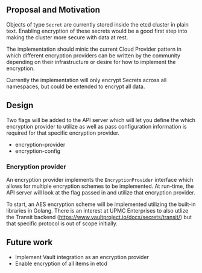 ## Proposal and Motivation

Objects of type `Secret` are currently stored inside the etcd cluster in plain
text. Enabling encryption of these secrets would be a good first step into
making the cluster more secure with data at rest.

The implementation should minic the current Cloud Provider pattern in which
different encryption providers can be written by the community depending on
their infrastructure or desire for how to implement the encryption.

Currently the implementation will only encrypt Secrets across all namespaces,
but could be extended to encrypt all data.

## Design

Two flags will be added to the API server which will let you define the which
encryption provider to utilize as well as pass configuration information is
required for that specific encryption provider.
- encryption-provider
- encryption-config

### Encryption provider

An encryption provider implements the `EncryptionProvider` interface which
allows for multiple encryption schemes to be implemented. At run-time, the API
server will look at the flag passed in and utilize that encryption provider.

To start, an AES encryption scheme will be implemented utilizing the built-in
libraries in Golang. There is an interest at UPMC Enterprises to also utlize the
Transit backend (https://www.vaultproject.io/docs/secrets/transit/) but that
specific protocol is out of scope initially.  

## Future work

* Implement Vault integration as an encryption provider
* Enable encryption of all items in etcd
